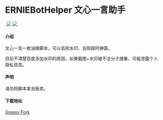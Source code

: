 # ERNIEBotHelper 文心一言助手

<img src="https://img.shields.io/badge/latest%20version-v0.0.3-blue.svg?style=flat" title="" alt="" data-align="inline">  ![](https://img.shields.io/badge/license-GPL%203.0-brightgreen.svg?style=flat)  ![](https://img.shields.io/badge/downloads-1,000+-brightgreen.svg?style=flat)

#### 介绍
文心一言一款油猴脚本，可以去除水印，去除超时弹窗。

目前不清楚百度添加水印的原因，如果截图+水印被不法分子搜集，可能泄露个人隐私信息。

#### 声明
请勿将脚本拿去贩卖。

#### 下载地址
[Greasy Fork](https://greasyfork.org/zh-CN/scripts/462088-%E6%96%87%E5%BF%83%E4%B8%80%E8%A8%80%E5%8E%BB%E9%99%A4%E6%B0%B4%E5%8D%B0)





